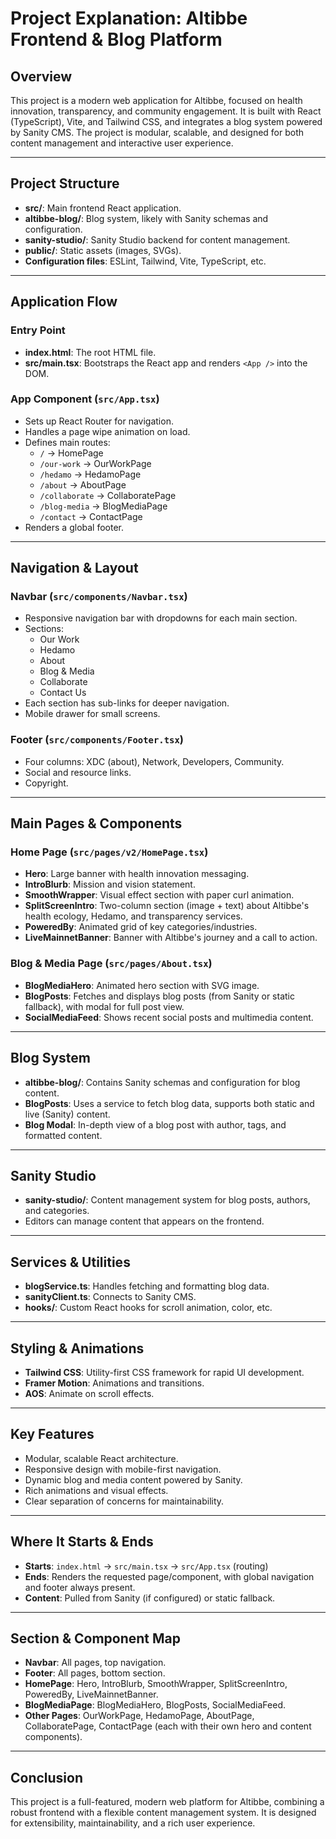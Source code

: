# Project Explanation: Altibbe Frontend & Blog Platform

## Overview
This project is a modern web application for Altibbe, focused on health innovation, transparency, and community engagement. It is built with React (TypeScript), Vite, and Tailwind CSS, and integrates a blog system powered by Sanity CMS. The project is modular, scalable, and designed for both content management and interactive user experience.

---

## Project Structure

- **src/**: Main frontend React application.
- **altibbe-blog/**: Blog system, likely with Sanity schemas and configuration.
- **sanity-studio/**: Sanity Studio backend for content management.
- **public/**: Static assets (images, SVGs).
- **Configuration files**: ESLint, Tailwind, Vite, TypeScript, etc.

---

## Application Flow

### Entry Point
- **index.html**: The root HTML file.
- **src/main.tsx**: Bootstraps the React app and renders `<App />` into the DOM.

### App Component (`src/App.tsx`)
- Sets up React Router for navigation.
- Handles a page wipe animation on load.
- Defines main routes:
  - `/` → HomePage
  - `/our-work` → OurWorkPage
  - `/hedamo` → HedamoPage
  - `/about` → AboutPage
  - `/collaborate` → CollaboratePage
  - `/blog-media` → BlogMediaPage
  - `/contact` → ContactPage
- Renders a global footer.

---

## Navigation & Layout

### Navbar (`src/components/Navbar.tsx`)
- Responsive navigation bar with dropdowns for each main section.
- Sections:
  - Our Work
  - Hedamo
  - About
  - Blog & Media
  - Collaborate
  - Contact Us
- Each section has sub-links for deeper navigation.
- Mobile drawer for small screens.

### Footer (`src/components/Footer.tsx`)
- Four columns: XDC (about), Network, Developers, Community.
- Social and resource links.
- Copyright.

---

## Main Pages & Components

### Home Page (`src/pages/v2/HomePage.tsx`)
- **Hero**: Large banner with health innovation messaging.
- **IntroBlurb**: Mission and vision statement.
- **SmoothWrapper**: Visual effect section with paper curl animation.
- **SplitScreenIntro**: Two-column section (image + text) about Altibbe's health ecology, Hedamo, and transparency services.
- **PoweredBy**: Animated grid of key categories/industries.
- **LiveMainnetBanner**: Banner with Altibbe's journey and a call to action.

### Blog & Media Page (`src/pages/About.tsx`)
- **BlogMediaHero**: Animated hero section with SVG image.
- **BlogPosts**: Fetches and displays blog posts (from Sanity or static fallback), with modal for full post view.
- **SocialMediaFeed**: Shows recent social posts and multimedia content.

---

## Blog System
- **altibbe-blog/**: Contains Sanity schemas and configuration for blog content.
- **BlogPosts**: Uses a service to fetch blog data, supports both static and live (Sanity) content.
- **Blog Modal**: In-depth view of a blog post with author, tags, and formatted content.

---

## Sanity Studio
- **sanity-studio/**: Content management system for blog posts, authors, and categories.
- Editors can manage content that appears on the frontend.

---

## Services & Utilities
- **blogService.ts**: Handles fetching and formatting blog data.
- **sanityClient.ts**: Connects to Sanity CMS.
- **hooks/**: Custom React hooks for scroll animation, color, etc.

---

## Styling & Animations
- **Tailwind CSS**: Utility-first CSS framework for rapid UI development.
- **Framer Motion**: Animations and transitions.
- **AOS**: Animate on scroll effects.

---

## Key Features
- Modular, scalable React architecture.
- Responsive design with mobile-first navigation.
- Dynamic blog and media content powered by Sanity.
- Rich animations and visual effects.
- Clear separation of concerns for maintainability.

---

## Where It Starts & Ends
- **Starts**: `index.html` → `src/main.tsx` → `src/App.tsx` (routing)
- **Ends**: Renders the requested page/component, with global navigation and footer always present.
- **Content**: Pulled from Sanity (if configured) or static fallback.

---

## Section & Component Map

- **Navbar**: All pages, top navigation.
- **Footer**: All pages, bottom section.
- **HomePage**: Hero, IntroBlurb, SmoothWrapper, SplitScreenIntro, PoweredBy, LiveMainnetBanner.
- **BlogMediaPage**: BlogMediaHero, BlogPosts, SocialMediaFeed.
- **Other Pages**: OurWorkPage, HedamoPage, AboutPage, CollaboratePage, ContactPage (each with their own hero and content components).

---

## Conclusion
This project is a full-featured, modern web platform for Altibbe, combining a robust frontend with a flexible content management system. It is designed for extensibility, maintainability, and a rich user experience.
